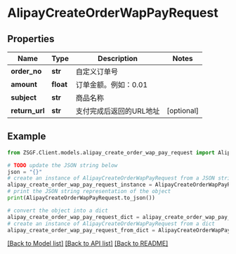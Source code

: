 # AlipayCreateOrderWapPayRequest


## Properties

Name | Type | Description | Notes
------------ | ------------- | ------------- | -------------
**order_no** | **str** | 自定义订单号 | 
**amount** | **float** | 订单金额。例如：0.01 | 
**subject** | **str** | 商品名称 | 
**return_url** | **str** | 支付完成后返回的URL地址 | [optional] 

## Example

```python
from ZSGF.Client.models.alipay_create_order_wap_pay_request import AlipayCreateOrderWapPayRequest

# TODO update the JSON string below
json = "{}"
# create an instance of AlipayCreateOrderWapPayRequest from a JSON string
alipay_create_order_wap_pay_request_instance = AlipayCreateOrderWapPayRequest.from_json(json)
# print the JSON string representation of the object
print(AlipayCreateOrderWapPayRequest.to_json())

# convert the object into a dict
alipay_create_order_wap_pay_request_dict = alipay_create_order_wap_pay_request_instance.to_dict()
# create an instance of AlipayCreateOrderWapPayRequest from a dict
alipay_create_order_wap_pay_request_from_dict = AlipayCreateOrderWapPayRequest.from_dict(alipay_create_order_wap_pay_request_dict)
```
[[Back to Model list]](../README.md#documentation-for-models) [[Back to API list]](../README.md#documentation-for-api-endpoints) [[Back to README]](../README.md)


